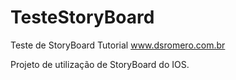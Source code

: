 # TesteStoryBoard
Teste de StoryBoard Tutorial www.dsromero.com.br

Projeto de utilização de StoryBoard do IOS.
